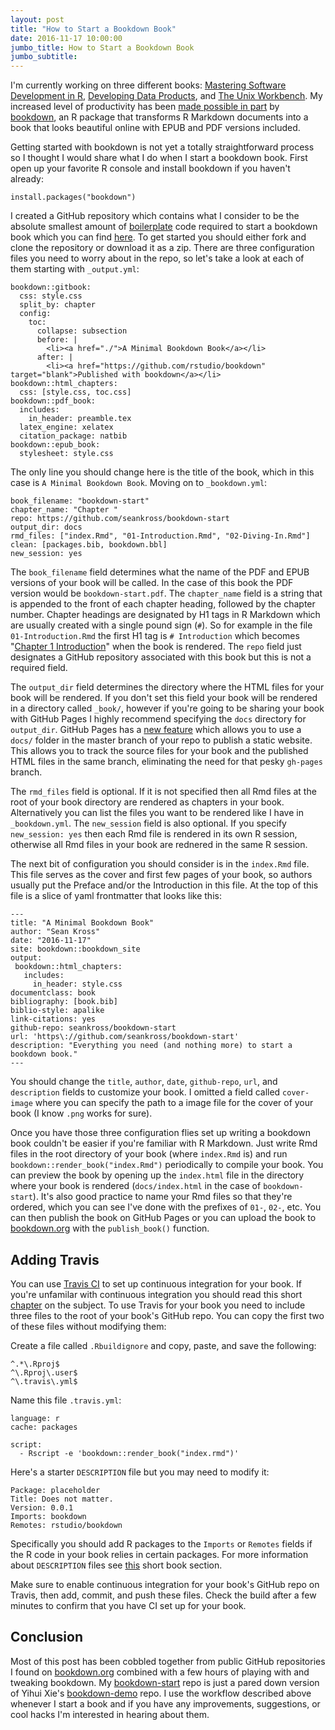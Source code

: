 ```yaml
---
layout: post
title: "How to Start a Bookdown Book"
date: 2016-11-17 10:00:00
jumbo_title: How to Start a Bookdown Book
jumbo_subtitle:
---
```



I'm currently working on three different books: 
[Mastering Software Development in R](https://leanpub.com/msdr),
[Developing Data Products](https://leanpub.com/ddp), and
[The Unix Workbench](http://seankross.com/the-unix-workbench/). My increased
level of productivity has been 
[made possible in part](https://youtu.be/j3RpwtkSg1M) by 
[bookdown](https://bookdown.org/home/about.html),
an R package that transforms R Markdown documents into a book that looks
beautiful online with EPUB and PDF versions included. 

Getting started with bookdown is not yet a totally straightforward process so I
thought I would share what I do when I start a bookdown book. First open up 
your favorite R console and install bookdown if you haven't already:


    install.packages("bookdown")

I created a GitHub repository which contains what I consider to be the absolute
smallest amount of [boilerplate](https://en.wikipedia.org/wiki/Boilerplate_code)
code required to start a bookdown book which you can find
[here](https://github.com/seankross/bookdown-start). To get started you should
either fork and clone the repository or download it as a zip. There are three
configuration files you need to worry about in the repo, so let's take a look
at each of them starting with `_output.yml`:

```
bookdown::gitbook:
  css: style.css
  split_by: chapter
  config:
    toc:
      collapse: subsection
      before: |
        <li><a href="./">A Minimal Bookdown Book</a></li>
      after: |
        <li><a href="https://github.com/rstudio/bookdown" target="blank">Published with bookdown</a></li>
bookdown::html_chapters:
  css: [style.css, toc.css]
bookdown::pdf_book:
  includes:
    in_header: preamble.tex
  latex_engine: xelatex
  citation_package: natbib
bookdown::epub_book:
  stylesheet: style.css
```

The only line you should change here is the title of the book, which in this
case is `A Minimal Bookdown Book`. Moving on to `_bookdown.yml`:

```
book_filename: "bookdown-start"
chapter_name: "Chapter "
repo: https://github.com/seankross/bookdown-start
output_dir: docs
rmd_files: ["index.Rmd", "01-Introduction.Rmd", "02-Diving-In.Rmd"]
clean: [packages.bib, bookdown.bbl]
new_session: yes
```

The `book_filename` field determines what the name of the PDF and EPUB versions
of your book will be called. In the case of this book the PDF version would be
`bookdown-start.pdf`. The `chapter_name` field is a string that is appended to
the front of each chapter heading, followed by the chapter number. Chapter
headings are designated by H1 tags in R Markdown which are usually created
with a single pound sign (`#`). So for example in the file `01-Introduction.Rmd`
the first H1 tag is `# Introduction` which becomes 
"[Chapter 1 Introduction](http://seankross.com/bookdown-start/introduction.html)"
when the book is rendered. The `repo` field just designates a GitHub repository
associated with this book but this is not a required field.

The `output_dir`
field determines the directory where the HTML files for your book will be
rendered. If you don't set this field your book will be rendered in a
directory called `_book/`, however if you're going to be sharing your book with
GitHub Pages I highly recommend specifying the `docs` directory for 
`output_dir`. GitHub Pages has a
[new feature](https://github.com/blog/2228-simpler-github-pages-publishing)
which allows you to use a `docs/` folder in the master branch of your repo to
publish a static website. This allows you to track the source files for your
book and the published HTML files in the same branch, eliminating the need for
that pesky `gh-pages` branch. 

The `rmd_files` field is optional. If it is not specified then all Rmd files at
the root of your book directory are rendered as chapters in your book.
Alternatively you can list the files you want to be rendered like I have in
`_bookdown.yml`. The `new_session` field is also optional. If you specify
`new_session: yes` then each Rmd file is rendered in its own R session, 
otherwise all Rmd files in your book are rednered in the same R session.

The next bit of configuration you should consider is in the `index.Rmd` file.
This file serves as the cover and first few pages of your book, so authors
usually put the Preface and/or the Introduction in this file. At the top of this
file is a slice of yaml frontmatter that looks like this:

```
--- 
title: "A Minimal Bookdown Book"
author: "Sean Kross"
date: "2016-11-17"
site: bookdown::bookdown_site
output:
 bookdown::html_chapters:
   includes:
     in_header: style.css
documentclass: book
bibliography: [book.bib]
biblio-style: apalike
link-citations: yes
github-repo: seankross/bookdown-start
url: 'https\://github.com/seankross/bookdown-start'
description: "Everything you need (and nothing more) to start a bookdown book."
---
```

You should change the `title`, `author`, `date`, `github-repo`, `url`, and 
`description` fields to customize your book. I omitted a field called
`cover-image` where you can specify the path to a image file for the cover of 
your book (I know `.png` works for sure).

Once you have those three configuration flies set up writing a bookdown book
couldn't be easier if you're familiar with R Markdown. Just write Rmd files
in the root directory of your book (where `index.Rmd` is) and run
`bookdown::render_book("index.Rmd")` periodically to compile your book. You can
preview the book by opening up the `index.html` file in the directory where your
book is rendered (`docs/index.html` in the case of `bookdown-start`). It's also
good practice to name your Rmd files so that they're ordered, which you can see
I've done with the prefixes of `01-`, `02-`, etc. You can then publish the book
on GitHub Pages or you can upload the book to [bookdown.org](https://bookdown.org/)
with the `publish_book()` function.

## Adding Travis

You can use [Travis CI](https://travis-ci.org/) to set up continuous
integration for your book. If you're unfamilar with continuous integration you
should read this short
[chapter](https://bookdown.org/rdpeng/RProgDA/continuous-integration.html) on
the subject. To use Travis for your book you need to include three files to the
root of your book's GitHub repo. You can copy the first two of these files
without modifying them:

Create a file called `.Rbuildignore` and copy, paste, and save the following:

```
^.*\.Rproj$
^\.Rproj\.user$
^\.travis\.yml$
```

Name this file `.travis.yml`:

```
language: r
cache: packages

script:
  - Rscript -e 'bookdown::render_book("index.rmd")'
```

Here's a starter `DESCRIPTION` file but you may need to modify it:

```
Package: placeholder
Title: Does not matter.
Version: 0.0.1
Imports: bookdown
Remotes: rstudio/bookdown
```

Specifically you should add R packages to the `Imports` or `Remotes` fields if
the R code in your book relies in certain packages. For more information about
`DESCRIPTION` files see [this](https://bookdown.org/rdpeng/RProgDA/r-packages.html#description-file)
short book section.

Make sure to enable continuous integration for your book's GitHub repo on
Travis, then add, commit, and push these files. Check the build after a few 
minutes to confirm that you have CI set up for your book.

## Conclusion

Most of this post has been cobbled together from public GitHub repositories I
found on [bookdown.org](https://bookdown.org/) combined with a few hours of 
playing with and tweaking bookdown. My
[bookdown-start](https://github.com/seankross/bookdown-start)
repo is just a pared down version of Yihui Xie's
[bookdown-demo](https://github.com/rstudio/bookdown-demo) repo. I use the
workflow described above whenever I start a book and if you have any
improvements, suggestions, or cool hacks I'm interested in hearing about them.

